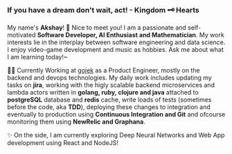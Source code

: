 ### If you have a dream don't wait, act! - Kingdom 🗝 Hearts

My name's **Akshay**! 👋 Nice to meet you! I am a passionate and self-motivated **Software Developer, AI Enthusiast and Mathematician**. My work interests lie in the interplay between software engineering and data science. I enjoy video-game development and music as hobbies. Ask me about what I am learning today!~ 

👨‍💻 Currently Working at [gojek](https://gojek.io) as a Product Engineer, mostly on the backend and devops technologies. My daily work includes updating my tasks on **jira**, working with the higly scalable backend microservices and lambda actors written in **golang, ruby, clojure and java** attached to **postgreSQL** database and **redis** cache, write loads of tests (sometimes before the code, aka **TDD**), deploying these changes to integration and eventually to production using **Continuous Integration and Git** and ofcourse monitoring them using **NewRelic and Graphana**.        

✨ On the side, I am currently exploring Deep Neural Networks and Web App development using React and NodeJS! 

